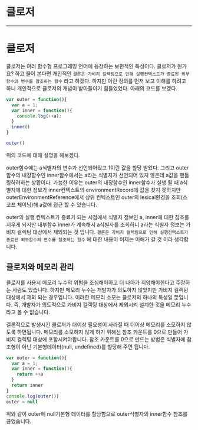 # 클로저

---

# 클로저

클로저는 여러 함수형 프로그래밍 언어에 등장하는 보편적인 특성이다. 클로저가 뭔가요? 하고 물어 본다면 개인적인 `결론은 가비지 컬렉팅으로 인해 실행컨텍스트가 종료된 외부함수의 변수를 참조하는 함수` 라고 하겠다. 하지만 이런 정의를 먼저 보고 이해를 하려고 하니 개인적으로 클로저의 개념이 받아들이기 힘들었었다. 아래의 코드를 보겠다.

```jsx
var outer = function(){
  var a = 1;
  var inner = function(){
    console.log(++a);
  }
  inner()
}

outer()
```

위의 코드에 대해 설명을 해보겠다.

outer함수에는 a식별자의 변수가 선언되어있고 1이란 값을 할당 받았다. 그리고 outer함수의 내장함수인 inner함수에서는 a라는 식별자가 선언되어 있지 않은데 a값을 핸들링하려하는 상황이다. 가능한 이유는 outer의 내장함수인 inner함수가 실행 될 때 a식별자에 대한 정보가 inner컨텍스트의 environmentRecord에 값을 찾지 못하지만 outerEnvironmentReference에서 상위 컨텍스트인 outer의 lexical환경을 조회(스코프 체이닝)해 a값에 접근 할 수 있습니다.

outer의 실행 컨텍스트가 종료가 되는 시점에서 식별자 정보인 a, inner에 대한 참조를 지우게 되지만 내부함수 inner가 계속해서 a식별자를 조회하니 a라는 식별자 정보는 가비지 컬렉팅 대상에서 제외되는 것 입니다. `결론은 가비지 컬렉팅으로 인해 실행컨텍스트가 종료된 외부함수의 변수를 참조하는 함수` 에 대한 내용이 이제는 이해가 갈 것 이라 생각합니다.

## 클로저와 메모리 관리

클로저를 사용시 메모리 누수의 위험을 조심해야하고 더 나아가 지양해야한다고 주장하는 사람도 있습니다. 하지만 메모리 누수는 개발자가 의도하지 않았지만 가비지 컬렉팅 대상에서 제외 되는 경우입니다. 이러한 메모리 소모는 클로저의 하나의 특성일 뿐입니다. 즉, 개발자가 의도적으로 가비지 컬렉팅 대상에서 제외시켜 설계한 것을 메모리 누수라고 볼 수 없습니다.

결론적으로 발생시킨 클로저가 더이상 필요성이 사라질 때 더이상 메모리를 소모하지 않도록 하면됩니다. 메모리를 소모하지 않게 하기 위해선 참조 카운트를 0으로 만들어 가비지 컬렉팅 대상에 포함시켜야합니다. 참조 카운트를 0으로 만드는 방법은 식별자에 참조형이 아닌 기본형데이터(null, undefined)를 할당해 주면 됩니다.

```jsx
var outer = function(){
  var a = 1;
  var inner = function(){
    return ++a
  }
  return inner
}
console.log(outer())
outer = null
```

위와 같이 outer에 null기본형 데이터를 할당함으로 outer식별자의 inner함수 참조를 끊었습니다.